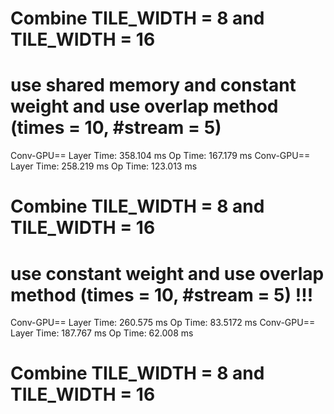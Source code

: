 # Combine TILE_WIDTH = 8 and TILE_WIDTH = 16 
# use shared memory and constant weight and use overlap method (times = 10, #stream = 5)
Conv-GPU==
Layer Time: 358.104 ms
Op Time: 167.179 ms
Conv-GPU==
Layer Time: 258.219 ms
Op Time: 123.013 ms


# Combine TILE_WIDTH = 8 and TILE_WIDTH = 16 
# use constant weight and use overlap method (times = 10, #stream = 5) !!!
Conv-GPU==
Layer Time: 260.575 ms
Op Time: 83.5172 ms
Conv-GPU==
Layer Time: 187.767 ms
Op Time: 62.008 ms

# Combine TILE_WIDTH = 8 and TILE_WIDTH = 16 
